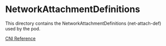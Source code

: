# NetworkAttachmentDefinitions

This directory contains the NetworkAttachmentDefinitions (net-attach-def) used by the pod. 


[CNI Reference](https://www.cni.dev/plugins/current/)
